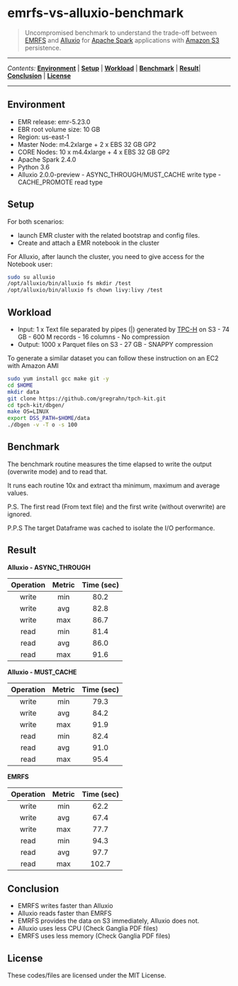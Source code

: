 # emrfs-vs-alluxio-benchmark

> Uncompromised benchmark to understand the trade-off between [EMRFS](https://docs.aws.amazon.com/emr/latest/ManagementGuide/emr-fs.html) and [Alluxio](https://www.alluxio.io/) for [Apache Spark](https://spark.apache.org/) applications with [Amazon S3](https://aws.amazon.com/s3/) persistence.

---

*Contents:* **[Environment](#Environment)** | **[Setup](#Setup)** | **[Workload](#Workload)** | **[Benchmark](#Benchmark)** | **[Result](#Result)**| **[Conclusion](#Conclusion)** | **[License](#License)**

---

## Environment

* EMR release: emr-5.23.0
* EBR root volume size: 10 GB
* Region: us-east-1
* Master Node: m4.2xlarge + 2 x EBS 32 GB GP2
* CORE Nodes: 10 x m4.4xlarge + 4 x EBS 32 GB GP2
* Apache Spark 2.4.0
* Python 3.6
* Alluxio 2.0.0-preview - ASYNC_THROUGH/MUST_CACHE write type - CACHE_PROMOTE read type

## Setup

For both scenarios:
 - launch EMR cluster with the related bootstrap and config files.
 - Create and attach a EMR notebook in the cluster

For Alluxio, after launch the cluster, you need to give access for the Notebook user:

```sh
sudo su alluxio
/opt/alluxio/bin/alluxio fs mkdir /test
/opt/alluxio/bin/alluxio fs chown livy:livy /test
```

## Workload

* Input: 1 x Text file separated by pipes (|) generated by [TPC-H](http://www.tpc.org/tpch/) on S3 - 74 GB - 600 M records - 16 columns - No compression
* Output: 1000 x Parquet files on S3 - 27 GB - SNAPPY compression

To generate a similar dataset you can follow these instruction on an EC2 with Amazon AMI

```sh
sudo yum install gcc make git -y
cd $HOME
mkdir data
git clone https://github.com/gregrahn/tpch-kit.git
cd tpch-kit/dbgen/
make OS=LINUX
export DSS_PATH=$HOME/data
./dbgen -v -T o -s 100
```

## Benchmark

The benchmark routine measures the time elapsed to write the output (overwrite mode) and to read that.

It runs each routine 10x and extract tha minimum, maximum and average values.

P.S. The first read (From text file) and the first write (without overwrite) are ignored.

P.P.S The target Dataframe was cached to isolate the I/O performance. 

## Result

**Alluxio - ASYNC_THROUGH**

| Operation | Metric | Time (sec) |
|:---------:|:------:|:----------:|
|   write   |   min  |    80.2    |
|   write   |   avg  |    82.8    |
|   write   |   max  |    86.7    |
|    read   |   min  |    81.4    |
|    read   |   avg  |    86.0    |
|    read   |   max  |    91.6    |

**Alluxio - MUST_CACHE**

| Operation | Metric | Time (sec) |
|:---------:|:------:|:----------:|
|   write   |   min  |    79.3    |
|   write   |   avg  |    84.2    |
|   write   |   max  |    91.9    |
|    read   |   min  |    82.4    |
|    read   |   avg  |    91.0    |
|    read   |   max  |    95.4    |

**EMRFS**

| Operation | Metric | Time (sec) |
|:---------:|:------:|:----------:|
|   write   |   min  |    62.2    |
|   write   |   avg  |    67.4    |
|   write   |   max  |    77.7    |
|    read   |   min  |    94.3    |
|    read   |   avg  |    97.7    |
|    read   |   max  |    102.7   |

## Conclusion

* EMRFS writes faster than Alluxio
* Alluxio reads faster than EMRFS
* EMRFS provides the data on S3 immediately, Alluxio does not.
* Alluxio uses less CPU (Check Ganglia PDF files)
* EMRFS uses less memory (Check Ganglia PDF files)

## License

These codes/files are licensed under the MIT License. 
